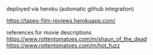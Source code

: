 deployed via heroku (automatic github integration)

https://tapes-film-reviews.herokuapp.com/



references for movie descriptions
https://www.rottentomatoes.com/m/shaun_of_the_dead
https://www.rottentomatoes.com/m/hot_fuzz